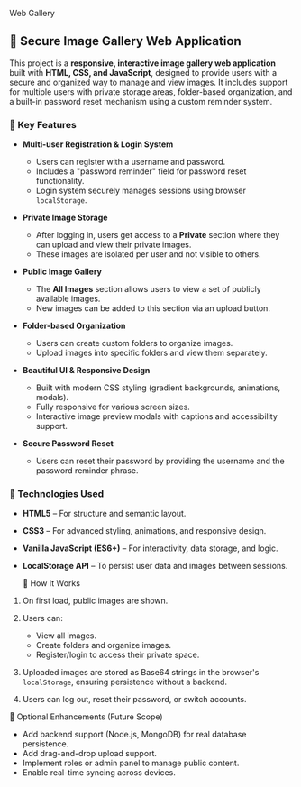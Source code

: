 Web Gallery


## 📸 Secure Image Gallery Web Application

This project is a **responsive, interactive image gallery web application** built with **HTML, CSS, and JavaScript**, designed to provide users with a secure and organized way to manage and view images. It includes support for multiple users with private storage areas, folder-based organization, and a built-in password reset mechanism using a custom reminder system.

### 🔐 Key Features

* **Multi-user Registration & Login System**

  * Users can register with a username and password.
  * Includes a "password reminder" field for password reset functionality.
  * Login system securely manages sessions using browser `localStorage`.

* **Private Image Storage**

  * After logging in, users get access to a **Private** section where they can upload and view their private images.
  * These images are isolated per user and not visible to others.

* **Public Image Gallery**

  * The **All Images** section allows users to view a set of publicly available images.
  * New images can be added to this section via an upload button.

* **Folder-based Organization**

  * Users can create custom folders to organize images.
  * Upload images into specific folders and view them separately.

* **Beautiful UI & Responsive Design**

  * Built with modern CSS styling (gradient backgrounds, animations, modals).
  * Fully responsive for various screen sizes.
  * Interactive image preview modals with captions and accessibility support.

* **Secure Password Reset**

  * Users can reset their password by providing the username and the password reminder phrase.

### 📁 Technologies Used

* **HTML5** – For structure and semantic layout.
* **CSS3** – For advanced styling, animations, and responsive design.
* **Vanilla JavaScript (ES6+)** – For interactivity, data storage, and logic.
* **LocalStorage API** – To persist user data and images between sessions.

  🚀 How It Works

1. On first load, public images are shown.
2. Users can:

   * View all images.
   * Create folders and organize images.
   * Register/login to access their private space.
3. Uploaded images are stored as Base64 strings in the browser's `localStorage`, ensuring persistence without a backend.
4. Users can log out, reset their password, or switch accounts.

  🌟 Optional Enhancements (Future Scope)

* Add backend support (Node.js, MongoDB) for real database persistence.
* Add drag-and-drop upload support.
* Implement roles or admin panel to manage public content.
* Enable real-time syncing across devices.

 
